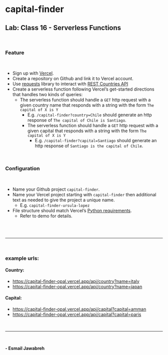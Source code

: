 # capital-finder

## Lab: Class 16 - Serverless Functions
<br>

### Feature 
<br>

- Sign up with [Vercel](https://vercel.com/docs/concepts/get-started/deploy).
- Create a repository on Github and link it to Vercel account.
- Use [requests](https://requests.readthedocs.io/en/latest/) library to interact with [REST Countries API](https://restcountries.com/#rest-countries)
- Create a serverless function following Vercel’s get-started directions that handles two kinds of queries:
    - The serverless function should handle a `GET` http request with a given country name that responds with a string with the form `The capital of X is Y`
        - E.g. `/capital-finder?country=Chile` should generate an http response of `The capital of Chile is Santiago`.
        - The serverless function should handle a `GET` http request with a given capital that responds with a string with the form `The capital of X is Y`
            - E.g. `/capital-finder?capital=Santiago` should generate an http response of `Santiago is the capital of Chile`.

<br>

### Configuration
<br>

- Name your Github project `capital-finder`.
- Name your Vercel project starting with `capital-finder` then additional text as needed to give the project a unique name.
    - E.g. `capital-finder-ursula-lopez`
- File structure should match Vercel’s [Python requirements](https://vercel.com/docs/concepts/functions/serverless-functions/supported-languages#python).
    - Refer to demo for details.

<br>
<br>

---
<br>

### example urls:

#### Country:
- https://capital-finder-opal.vercel.app/api/country?name=italy
- https://capital-finder-opal.vercel.app/api/country?name=japan

#### Capital: 
- https://capital-finder-opal.vercel.app/api/capital?capital=amman
- https://capital-finder-opal.vercel.app/api/capital?capital=paris

<br>

---
<br>

**- Esmail Jawabreh**
